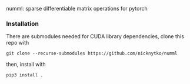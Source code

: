 numml: sparse differentiable matrix operations for pytorch

### Installation

There are submodules needed for CUDA library dependencies, clone this repo with
```
git clone --recurse-submodules https://github.com/nicknytko/numml
```

then, install with
```
pip3 install .
```
